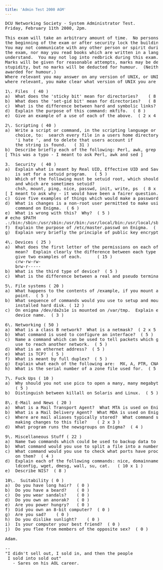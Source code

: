 ```yaml
---
title: 'Admin Test 2000 AGM'
---
```


<pre>DCU Networking Society - System Administrator Test.
Friday, February 11th 2000, 2pm.

This exam will take an arbitrary amount of time.  No persons may leave before
the beginning of the exam or after security lock the building.
You may not communicate with any other person or spirit during the course of
the exam, nor may you read books which are written in a language which you
understand.  You may not log into redbrick during this exam.
Marks will be given for reasonable attempts, marks may be deducted for
stupidity, but no marks will be deducted for humour.  (Neither will marks be
awarded for humour.)
Where relevant you may answer on any version of UNIX, or UNIX clone, provided,
where relevant, you make clear what version of UNIX you are answering on.

1\. Files  ( 40 )
a)  What does the 'sticky bit' mean for directories?	( 8 )
b)  What does the 'set-gid bit' mean for directories?   ( 8 )
c)  What is the difference between hard and symbolic links?   ( 8 )
d)	Explain the purpose of this command: mkfifo.  ( 8 )
e)	Give an example of a use of each of the above.  ( 2 x 4 )

2\. Scripting ( 40 )
a)	Write a script or command, in the scripting language or shell of your 
	choice, to:  search every file in a users home directory for the string
	'i hate <insert your username here>', and to delete that users account if
	the string is found.   ( 31 )
b)	Describe briefly each of the following: Perl, awk, grep		( 3 x 3 )
[ This was a typo - I meant to ask Perl, awk and sed ]

3.	Security  ( 40 )
a)	Explain what is meant by Real UID, Effective UID and Saved UID?  Which
	is set for a setuid program.   ( 5 )
b)	Which of the following must be setuid root, which should not be setuid, 
	and which are sometimes setuid?
	chsh, mount, ping, nice, passwd, init, write, ps  ( 8 x 1 )
[ I meant to ask why - it would have been a fairer question. ]
c)	Give five examples of things which would make a password 'weak'.  ( 5 x 1 )
d)	What is changes is a non-root user permitted to make using the chgrp
	command on Enigma.  ( 6 ) 
e)	What is wrong with this?  Why?  ( 5 )
# echo $PATH
.:/bin:/sbin:/usr/sbin:/usr/bin:/usr/local/bin:/usr/local/sbin
f)	Explain the purpose of /etc/master.passwd on Enigma.  ( 6 )
g)	Explain very briefly the principle of public key encryption.  ( 5 )

4\. Devices ( 25 )
a)	What does the first letter of the permissions on each of these devices
	mean?  Explain clearly the difference between each type of device and
	give two examples of each.		( 15 )
	crw-rw-rw-
	brw-r-----
b)	What is the third type of device?  ( 5 )
c)	What is the difference between a real and pseudo terminal? (5)

5\. File systems ( 20 )
a)	What happens to the contents of /example, if you mount a drive at that
	point.  ( 5 )
b)	What sequence of commands would you use to setup and mount a newly 
	installed hard disk. ( 12 )
c)	On enigma /dev/da2s1e is mounted on /var/tmp.  Explain each part of the
	device name.  ( 3 )

6\. Networking ( 50 )
a)	What is a class B network?  What is a netmask?  ( 2 x 5 )
b)	What command is used to configure an interface?  ( 5 )
c)	Name a command which can be used to tell packets which gateway they should
	use to reach another network.  ( 5 )
d)	What is an ethernet address?  ( 5 )
e)	What is TCP?  ( 5 )
f)	What is meant by full duplex?  ( 5 )
g)	Explain what each of the following are:  MX, A, PTR, CNAME, SOA  ( 5 x 2 )
h)	What is the serial number of a zone file used for.  ( 5 )

7\. Fuck Ups ( 10 )
a)	Why should you not use pico to open a many, many megabyte Apache log file. 
    ( 5 )
b)	Distinguish between killall on Solaris and Linux.  ( 5 )

8\. E-Mail and News ( 20 )
a)	What is a Mail Transport Agent?  What MTA is used on Enigma? ( 5 )
b)	What is a Mail Delivery Agent?	What MDA is used on Enigma? ( 5 )
c)	Where are mail aliases typically stored?  What command should be run after 
	making changes to this file?	( 2 x 3 )
d)  What program runs the newsgroups on Enigma?  ( 4 )	

9\. Miscellaneous Stuff ( 22 )
a)	Name two commands which could be used to backup data to a tape.  ( 2 x 3 )
b)	What command would you use to split a file into a number of pieces?  ( 2 )
c)	What command would you use to check what ports have processes listening 
	on them?  ( 4 )
d)  Explain each of the following commands:	nice, domainname, sync, true, 
	ldconfig, wget, dmesg, wall, su, cat.   ( 10 x 1 )
e)	Describe NIS?  ( 8 )

10\.  Suitability ( 0 )
a)	Do you have long hair?	( 0 )
b)	Do you have a beard?	( 0 )
c)	Do you wear sandals?	( 0 )
d)	Do you own an anorak?	( 0 )
e)	Are you power hungry?	( 0 )
f)	Did you own an 8-bit computer?	( 0 )
g)	Are you sad?	( 0 )
h)	Do you dislike sunlight?	( 0 )
i)	Is your computer your best friend?	( 0 )
j)	Do you flee from members of the opposite sex?  ( 0 )

Adam.

-- 
"I didn't sell out, I sold in, and then the people
 I sold into sold out"
   - Sares on his AOL career.

</pre>